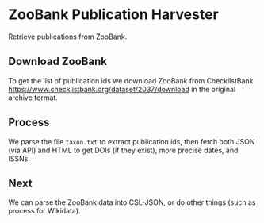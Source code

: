 # ZooBank Publication Harvester

Retrieve publications from ZooBank.

## Download ZooBank

To get the list of publication ids we download ZooBank from ChecklistBank https://www.checklistbank.org/dataset/2037/download in the original archive format.

## Process

We parse the file `taxon.txt` to extract publication ids, then fetch both JSON (via API) and HTML to get DOIs (if they exist), more precise dates, and ISSNs.


## Next

We can parse the ZooBank data into CSL-JSON, or do other things (such as process for Wikidata).
